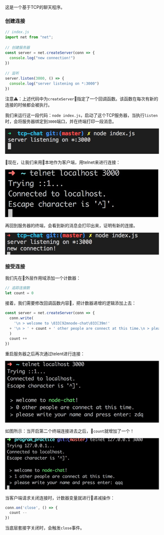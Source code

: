 这是一个基于TCP的聊天程序。

### 创建连接

```js
// index.js
import net from "net";

// 创建服务器
const server = net.createServer(conn => {
  console.log("new connection!")
})

// 监听
server.listen(3000, () => {
  console.log("server listening on *:3000")
})
```

注意⚠️：上述代码中为``createServer``指定了一个回调函数。该函数在每次有新的连接的时候都会被执行。

我们来运行这一段代码：``node index.js``，启动了这个TCP服务器，当执行``listen``时，会将服务器绑定到``3000``端口，并在终端打印一段消息。

![](https://github.com/Zendq1998/http_learning/blob/master/tcp-chat/img/1.png?raw=true)

现在，让我们来用本地作为客户端，用telnet来进行连接：

![](https://github.com/Zendq1998/http_learning/blob/master/tcp-chat/img/2.png?raw=true)

再回到服务器的终端，会看到新的消息会打印出来，证明有新的连接。

![](https://github.com/Zendq1998/http_learning/blob/master/tcp-chat/img/3.png?raw=true)

### 接受连接

我们先在外层作用域添加一个计数器：

```js
// 追踪连接数
let count = 0
```

接着，我们需要修改回调函数内容，把计数器递增的逻辑添加上去：

```js
const server = net.createServer(conn => {
  conn.write(
    '\n > welcome to \033[92mnode-chat\033[39m!'
  + '\n > ' + count + ' other people are connect at this time.\n > please write your name and press enter: '
  )
  count ++
})
```

重启服务器之后再次通过telent进行连接：

![](https://github.com/Zendq1998/http_learning/blob/master/tcp-chat/img/4.png?raw=true)


如图所示：当开启第二个终端连接进去之后，``count``就增加了一个！

![](https://github.com/Zendq1998/http_learning/blob/master/tcp-chat/img/5.png?raw=true)

当客户端请求关闭连接时，计数器变量就进行递减操作：

```js
conn.on('close', () => {
  count --
})
```

当底层套接字关闭时，会触发``close``事件。

